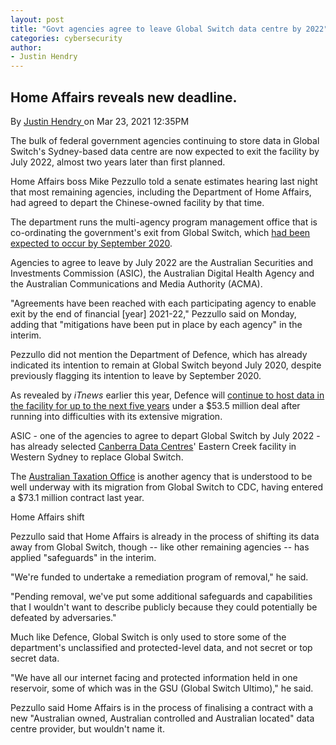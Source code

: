 ```yaml
---
layout: post
title: "Govt agencies agree to leave Global Switch data centre by 2022"
categories: cybersecurity
author:
- Justin Hendry
---
```





Home Affairs reveals new deadline.
----------------------------------

By [Justin Hendry ](https://www.itnews.asia/author/justin-hendry-1167397)on Mar 23, 2021 12:35PM

The bulk of federal government agencies continuing to store data in Global Switch's Sydney-based data centre are now expected to exit the facility by July 2022, almost two years later than first planned.

Home Affairs boss Mike Pezzullo told a senate estimates hearing last night that most remaining agencies, including the Department of Home Affairs, had agreed to depart the Chinese-owned facility by that time.

The department runs the multi-agency program management office that is co-ordinating the government's exit from Global Switch, which [had been expected to occur by September 2020](https://www.afr.com/companies/telecommunications/federal-bodies-struggle-to-exit-chinese-owned-data-centre-20200304-p546p5).

Agencies to agree to leave by July 2022 are the Australian Securities and Investments Commission (ASIC), the Australian Digital Health Agency and the Australian Communications and Media Authority (ACMA).

"Agreements have been reached with each participating agency to enable exit by the end of financial [year] 2021-22," Pezzullo said on Monday, adding that "mitigations have been put in place by each agency" in the interim.

Pezzullo did not mention the Department of Defence, which has already indicated its intention to remain at Global Switch beyond July 2020, despite previously flagging its intention to leave by September 2020.

As revealed by *iTnews* earlier this year, Defence will [continue to host data in the facility for up to the next five years](https://www.itnews.com.au/news/defence-delays-global-switch-data-centre-exit-by-up-to-five-years-560042) under a $53.5 million deal after running into difficulties with its extensive migration.

ASIC - one of the agencies to agree to depart Global Switch by July 2022 - has already selected [Canberra Data Centres](https://www.itnews.com.au/news/asic-swaps-global-switch-for-canberra-data-centres-559763)' Eastern Creek facility in Western Sydney to replace Global Switch.

The [Australian Taxation Office](https://www.itnews.com.au/news/ato-inks-73m-deal-with-canberra-data-centres-546688) is another agency that is understood to be well underway with its migration from Global Switch to CDC, having entered a $73.1 million contract last year.

Home Affairs shift

Pezzullo said that Home Affairs is already in the process of shifting its data away from Global Switch, though -- like other remaining agencies -- has applied "safeguards" in the interim.

"We're funded to undertake a remediation program of removal," he said.

"Pending removal, we've put some additional safeguards and capabilities that I wouldn't want to describe publicly because they could potentially be defeated by adversaries."

Much like Defence, Global Switch is only used to store some of the department's unclassified and protected-level data, and not secret or top secret data.

"We have all our internet facing and protected information held in one reservoir, some of which was in the GSU (Global Switch Ultimo)," he said.

Pezzullo said Home Affairs is in the process of finalising a contract with a new "Australian owned, Australian controlled and Australian located" data centre provider, but wouldn't name it.